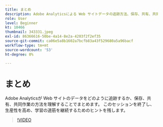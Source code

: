 ```yaml
---
title: まとめ
description: Adobe Analyticsによる Web サイトデータの追跡方法、保存、共有、共同作業方法
role: User
level: Beginner
kt: 10466
thumbnail: 343331.jpeg
exl-id: 86366616-50be-4a14-8e2a-4203f2f2ef35
source-git-commit: ca06e5a8b1602a7bcfb83a43f529680a5a96bacf
workflow-type: tm+mt
source-wordcount: '53'
ht-degree: 0%

---
```


# まとめ

Adobe Analyticsが Web サイトのデータをどのように追跡するか、保存、共有、共同作業の方法を理解することでまとめます。 このセッションを終了し、生産性を高め、学習の道筋を継続するためのヒントを残します。

>[!VIDEO](https://video.tv.adobe.com/v/343331/?quality=12&learn=on)
